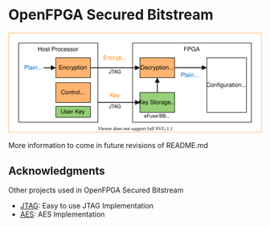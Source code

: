 # OpenFPGA Secured Bitstream

<p align="center">
  <img src="./docs/figures/OpenFPGA_Secure_Bitstream.svg">
</p>
  
More information to come in future revisions of README.md

## Acknowledgments

Other projects used in OpenFPGA Secured Bitstream
- [JTAG](https://github.com/ChrisPVille/jtaglet): Easy to use JTAG Implementation
- [AES](https://github.com/hplp/AES_implementations): AES Implementation
